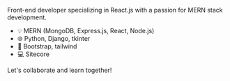 
Front-end developer specializing in React.js with a passion for MERN stack development.

 - 💡 MERN (MongoDB, Express.js, React, Node.js)
 - 🌐 Python, Django, tkinter
 - 🧠 Bootstrap, tailwind
 - 💻 Sitecore

Let's collaborate and learn together!

